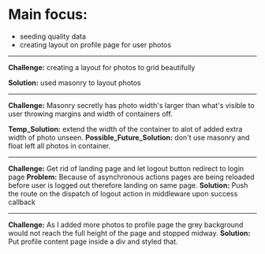 # Main focus:
+ seeding quality data
+ creating layout on profile page for user photos

---
**Challenge:** creating a layout for photos to grid beautifully

**Solution:** used masonry to layout photos

---
**Challenge:** Masonry secretly has photo width's larger than what's visible to user throwing margins and width of containers off.

**Temp_Solution:** extend the width of the container to alot of added extra width of photo unseen.
**Possible_Future_Solution:** don't use masonry and float left all photos in container.

---
**Challenge:** Get rid of landing page and let logout button redirect to login page
**Problem:** Because of asynchronous actions pages are being reloaded before user is logged out therefore landing on same page.
**Solution:** Push the route on the dispatch of logout action in middleware upon success callback

---
**Challenge:** As I added more photos to profile page the grey background would not reach the full height of the page and stopped midway.
**Solution:** Put profile content page inside a div and styled that.
